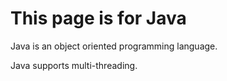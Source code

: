 # This page is for Java

Java is an object oriented programming language.

Java supports multi-threading.
